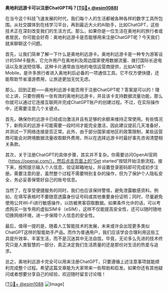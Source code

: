 **奥地利远游卡可以注册ChatGPT吗？[[TG💪+ @esim1088](https://t.me/s/esim1088)]**

在当今这个科技飞速发展的时代，我们每个人的生活都被各种各样的数字工具所包围。从社交媒体到在线学习平台，再到最近大火的AI助手，比如ChatGPT，这些技术正在深刻改变我们的生活方式。那么，如果你是一位生活在奥地利的旅行者或者居民，你可能会好奇：奥地利远游卡是否能够用来注册ChatGPT呢？今天我们就来聊聊这个问题。

首先，让我们简单了解一下什么是奥地利远游卡。奥地利远游卡是一种专为游客设计的SIM卡服务，它允许用户在奥地利及周边国家使用数据流量、拨打国际长途电话以及发送短信等。这种卡片通常由当地的电信运营商提供，比如A1或T-Mobile，是许多旅行者进入奥地利后必备的一项通信工具。它不仅方便快捷，还能帮助节省漫游费用，让旅途更加无忧无虑。

那么，回到正题——奥地利远游卡能否用于注册ChatGPT呢？答案是可以的！理论上讲，只要你拥有一张有效的奥地利远游卡，并且该卡支持数据流量功能，那么你就可以通过它连接互联网并完成ChatGPT账户的创建过程。不过，在实际操作中，还需要注意几个关键点。

首先，确保你的远游卡已经成功激活并且有足够的余额来维持正常使用。有些情况下，新购买的远游卡可能需要一段时间才能完全激活，因此建议提前几天准备好，并测试一下网络连接是否正常。此外，由于部分国家或地区的政策限制，某些运营商可能会对跨境数据流量收取额外费用，所以在选择远游卡时最好事先咨询清楚相关条款。

其次，关于注册ChatGPT的具体步骤，其实并不复杂。你需要访问OpenAI官网（https://openai.com/），然后点击页面上的“Get started”按钮开始注册流程。接下来，按照提示输入个人信息、验证邮箱地址，并设置登录密码即可完成初步注册。需要注意的是，虽然整个过程不需要特别复杂的操作，但为了保护个人隐私安全，务必妥善保管好自己的账号信息。

当然了，在享受便捷服务的同时，我们也应该保持警惕，避免泄露敏感资料。例如，在填写表格时不要随意透露身份证号码或其他重要身份证明；同时，尽量避免使用公共Wi-Fi进行敏感操作，以防被黑客窃取数据。如果条件允许的话，可以考虑购买一张专用的虚拟SIM卡（eSIM），这样不仅能提高安全性，还可以随时随地切换网络环境，进一步保障个人信息的安全性。

最后，值得一提的是，随着人工智能技术的发展，未来或许会出现更多类似ChatGPT这样的智能助手产品。而作为普通用户，我们应该学会合理利用这些工具提升效率、丰富生活，而不是沉迷其中无法自拔。毕竟，无论多么先进的技术终究只是人类智慧的一部分，真正决定我们生活质量的还是那份对生活的热爱与追求。

总之，奥地利远游卡完全可以用来注册ChatGPT，只要遵循上述注意事项就能顺利完成整个过程。希望这篇文章能为大家带来一些帮助和启发。如果你还有其他疑问或者想要分享自己的经验，欢迎随时留言讨论哦！

[[TG💪+ @esim1088](https://t.me/s/esim1088) ![Image](https://i.postimg.cc/4NQfJmqS/Snipaste-2025-05-13-00-14-12.png)]